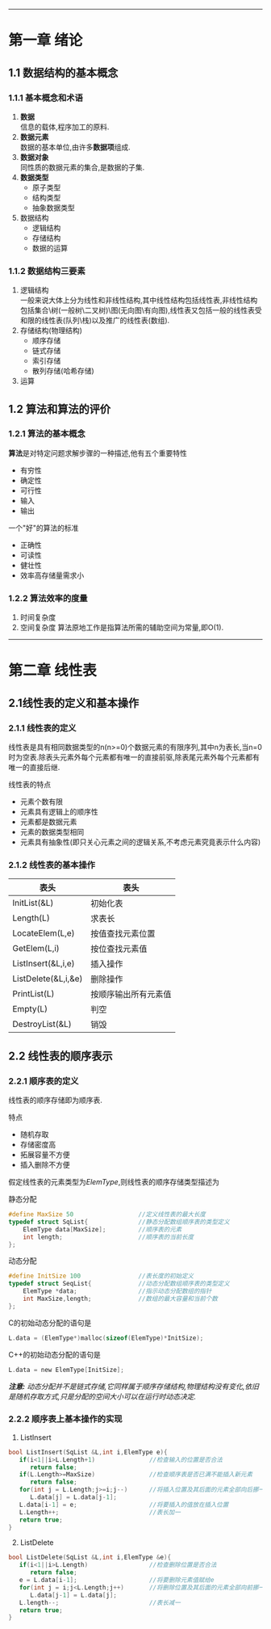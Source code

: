 ***
# 第一章 绪论
## 1.1 数据结构的基本概念
### 1.1.1 基本概念和术语
1. **数据**  
   信息的载体,程序加工的原料.
2. **数据元素**  
   数据的基本单位,由许多**数据项**组成.
3. **数据对象**  
   同性质的数据元素的集合,是数据的子集.
4. **数据类型**
   * 原子类型
   * 结构类型
   * 抽象数据类型
5. 数据结构
   * 逻辑结构
   * 存储结构
   * 数据的运算
### 1.1.2 数据结构三要素
1. 逻辑结构  
   一般来说大体上分为线性和非线性结构,其中线性结构包括线性表,非线性结构包括集合\树(一般树\二叉树)\图(无向图\有向图),线性表又包括一般的线性表受和限的线性表(队列\栈)以及推广的线性表(数组).
2. 存储结构(物理结构)
   * 顺序存储
   * 链式存储
   * 索引存储
   * 散列存储(哈希存储)
3. 运算
## 1.2 算法和算法的评价
### 1.2.1 算法的基本概念
**算法**是对特定问题求解步骤的一种描述,他有五个重要特性
* 有穷性
* 确定性
* 可行性
* 输入
* 输出

一个"好"的算法的标准
* 正确性
* 可读性
* 健壮性
* 效率高存储量需求小
### 1.2.2 算法效率的度量
1. 时间复杂度
2. 空间复杂度
   算法原地工作是指算法所需的辅助空间为常量,即O(1).
***
# 第二章 线性表
## 2.1线性表的定义和基本操作
### 2.1.1 线性表的定义
线性表是具有相同数据类型的n(n>=0)个数据元素的有限序列,其中n为表长,当n=0时为空表.除表头元素外每个元素都有唯一的直接前驱,除表尾元素外每个元素都有唯一的直接后继.

线性表的特点

* 元素个数有限
* 元素具有逻辑上的顺序性
* 元素都是数据元素
* 元素的数据类型相同
* 元素具有抽象性(即只关心元素之间的逻辑关系,不考虑元素究竟表示什么内容)

### 2.1.2 线性表的基本操作
|表头|表头|
|----|----|
|InitList(&L)|初始化表|
|Length(L)|求表长|
|LocateElem(L,e)|按值查找元素位置|
|GetElem(L,i)|按位查找元素值|
|ListInsert(&L,i,e)|插入操作|
|ListDelete(&L,i,&e)|删除操作|
|PrintList(L)|按顺序输出所有元素值|
|Empty(L)|判空|
|DestroyList(&L)|销毁|
## 2.2 线性表的顺序表示
### 2.2.1 顺序表的定义
线性表的顺序存储即为顺序表.

特点
* 随机存取
* 存储密度高
* 拓展容量不方便
* 插入删除不方便

假定线性表的元素类型为*ElemType*,则线性表的顺序存储类型描述为

静态分配
```c
#define MaxSize 50                  //定义线性表的最大长度
typedef struct SqList{              //静态分配数组顺序表的类型定义
    ElemType data[MaxSize];         //顺序表的元素
    int length;                     //顺序表的当前长度
};
```
动态分配
```c
#define InitSize 100                //表长度的初始定义
typedef struct SeqList{             //动态分配数组顺序表的类型定义
    ElemType *data;                 //指示动态分配数组的指针
    int MaxSize,length;             //数组的最大容量和当前个数
};
```
C的初始动态分配的语句是
```c
L.data = (ElemType*)malloc(sizeof(ElemType)*InitSize);
```
C++的初始动态分配的语句是
```c
L.data = new ElemType[InitSize];
```
***注意:*** *动态分配并不是链式存储,它同样属于顺序存储结构,物理结构没有变化,依旧是随机存取方式,只是分配的空间大小可以在运行时动态决定.*
### 2.2.2 顺序表上基本操作的实现
1. ListInsert
```c
bool ListInsert(SqList &L,int i,ElemType e){
   if(i<1||i>L.Length+1)               //检查输入的位置是否合法
      return false;
   if(L.Length>=MaxSize)               //检查顺序表是否已满不能插入新元素
      return false;
   for(int j = L.Length;j>=i;j--)      //将插入位置及其后面的元素全部向后挪一位
      L.data[j] = L.data[j-1];
   L.data[i-1] = e;                    //将要插入的值放在插入位置
   L.Length++;                         //表长加一
   return true;
}
```
2. ListDelete
```c
bool ListDelete(SqList &L,int i,ElemType &e){
   if(i<1||i>L.Length)                 //检查删除位置是否合法
      return false;
   e = L.data[i-1];                    //将要删除元素值赋给e
   for(int j = i;j<L.Length;j++)       //将删除位置及其后面的元素全部向前挪一位
      L.data[j-1] = L.data[j];
   L.length--;                         //表长减一
   return true;
}